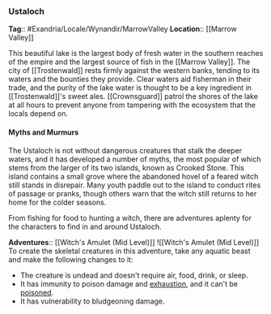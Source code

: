 ### Ustaloch
**Tag**:: #Exandria/Locale/Wynandir/MarrowValley
**Location**:: [[Marrow Valley]]

This beautiful lake is the largest body of fresh water in the southern reaches of the empire and the largest source of fish in the [[Marrow Valley]]. The city of [[Trostenwald]] rests firmly against the western banks, tending to its waters and the bounties they provide. Clear waters aid fisherman in their trade, and the purity of the lake water is thought to be a key ingredient in [[Trostenwald]]'s sweet ales. [[Crownsguard]] patrol the shores of the lake at all hours to prevent anyone from tampering with the ecosystem that the locals depend on.

#### Myths and Murmurs

The Ustaloch is not without dangerous creatures that stalk the deeper waters, and it has developed a number of myths, the most popular of which stems from the larger of its two islands, known as Crooked Stone. This island contains a small grove where the abandoned hovel of a feared witch still stands in disrepair. Many youth paddle out to the island to conduct rites of passage or pranks, though others warn that the witch still returns to her home for the colder seasons.

From fishing for food to hunting a witch, there are adventures aplenty for the characters to find in and around Ustaloch.

**Adventures**:: [[Witch's Amulet (Mid Level)]]
![[Witch's Amulet (Mid Level)]]
To create the skeletal creatures in this adventure, take any aquatic beast and make the following changes to it:

-   The creature is undead and doesn't require air, food, drink, or sleep.
-   It has immunity to poison damage and [exhaustion](https://www.dndbeyond.com/compendium/rules/basic-rules/appendix-a-conditions#Exhaustion), and it can't be [poisoned](https://www.dndbeyond.com/compendium/rules/basic-rules/appendix-a-conditions#Poisoned).
-   It has vulnerability to bludgeoning damage.